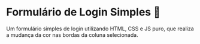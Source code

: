 # Formulário de Login Simples 📄
Um formulário simples de login utilizando HTML, CSS e JS puro, que realiza a mudança da cor nas bordas da coluna selecionada.
